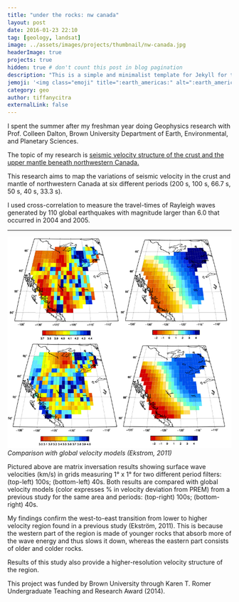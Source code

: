 ```yaml
---
title: "under the rocks: nw canada"
layout: post
date: 2016-01-23 22:10
tag: [geology, landsat]
image: ../assets/images/projects/thumbnail/nw-canada.jpg
headerImage: true
projects: true
hidden: true # don't count this post in blog pagination
description: "This is a simple and minimalist template for Jekyll for those who likes to eat noodles."
jemoji: '<img class="emoji" title=":earth_americas:" alt=":earth_americas:" src="https://assets-cdn.github.com/images/icons/emoji/unicode/1f30e.png" height="20" width="20" align="absmiddle">'
category: geo
author: tiffanycitra
externalLink: false
---
```


I spent the summer after my freshman year doing Geophysics research with Prof. Colleen Dalton, Brown University Department of Earth, Environmental, and Planetary Sciences.

The topic of my research is [seismic velocity structure of the crust and the upper mantle beneath northwestern Canada.](https://repository.library.brown.edu/studio/item/bdr:381030/)

This research aims to map the variations of seismic velocity in the crust and mantle of northwestern Canada at six different periods (200 s, 100 s, 66.7 s, 50 s, 40 s, 33.3 s).

I used cross-correlation to measure the travel-times of Rayleigh waves generated by 110 global earthquakes with magnitude larger than 6.0 that occurred in 2004 and 2005.

---

![Ekstrom](../assets/images/projects/nw-canada/ekstrom.png)
*Comparison with global velocity models (Ekstrom, 2011)*

Pictured above are matrix inversation results showing surface wave velocities (km/s) in grids measuring 1° x 1° for two different period filters: (top-left) 100s; (bottom-left) 40s. Both results are compared with global velocity models (color expresses % in velocity deviation from PREM) from a previous study for the same area and periods: (top-right) 100s; (bottom-right) 40s.

My findings confirm the west-to-east transition from lower to higher velocity region found in a previous study (Ekström, 2011). This is because the western part of the region is made of younger rocks that absorb more of the wave energy and thus slows it down, whereas the eastern part consists of older and colder rocks.

Results of this study also provide a higher-resolution velocity structure of the region.

This project was funded by Brown University through Karen T. Romer Undergraduate Teaching and Research Award (2014).
